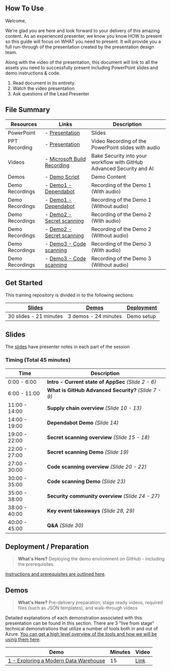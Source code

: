 
## How To Use

Welcome,

We're glad you are here and look forward to your delivery of this amazing content. As an experienced presenter, we know you know HOW to present so this guide will focus on WHAT you need to present. It will provide you a full run-through of the presentation created by the presentation design team. 

Along with the video of the presentation, this document will link to all the assets you need to successfully present including PowerPoint slides and demo instructions &
code.

1.  Read document in its entirety.
2.  Watch the video presentation
3.  Ask questions of the Lead Presenter

## File Summary

| Resources          | Links                            | Description |
|-------------------|----------------------------------|-------------------|
| PowerPoint        | - [Presentation](https://aka.ms/AArxq55) | Slides |
| PPT Recording     | - [Presentation](https://aka.ms/AAryyy7) | Video Recording of the PowerPoint slides with audio |
| Videos            | - [Microsoft Build Recording](https://youtu.be/aIP80lrDObE?si=ymk951HAxme-ET0D) | Bake Security into your workflow with GitHub Advanced Security and AI |
| Demos             | - [Demo Script](https://aka.ms/AArxxtu) | Demo Content | 
| Demo Recordings           | - [Demo1 - Dependabot](https://aka.ms/AAryyxv) | Recording of the Demo 1 (With audio) | 
| Demo Recordings           | - [Demo1 - Dependabot](https://aka.ms/AAryr8h) | Recording of the Demo 1 (Without audio) | 
| Demo Recordings           | - [Demo2 - Secret scanning](https://aka.ms/AAryr8l) | Recording of the Demo 2 (With audio) | 
| Demo Recordings           | - [Demo2 - Secret scanning](https://aka.ms/AAryjko) | Recording of the Demo 2 (Without audio) |  
| Demo Recordings           | - [Demo3 - Code scanning](https://aka.ms/AAryyxy) | Recording of the Demo 3 (With audio) | 
| Demo Recordings           | - [Demo3 - Code scanning](https://aka.ms/AAryjkr) | Recording of the Demo 3 (Without audio) |  


## Get Started

This training repository is divided in to the following sections:

| [Slides](#slides) | [Demos](demos/README.md) | [Deployment](deployment/README.md) | 
|-------------------|---------------------------|--------------------------------------
| 30 slides - 21 minutes| 3 demos - 24 minutes | Demo setup

## Slides

The [slides](https://aka.ms/AArxq55) have presenter notes in each part of the session

### Timing (Total 45 minutes)

| Time        | Description 
--------------|-------------
0:00 - 6:00   | **Intro - Current state of AppSec** *(Slide 2 - 6)*
6:00 - 11:00  | **What is GitHub Advanced Security?** *(Slide 7 - 9)*
11:00 - 14:00 | **Supply chain overview** *(Slide 10 - 13)*
14:00 - 19:00 | **Dependabot Demo** *(Slide 14)*
19:00 - 22:00 | **Secret scanning overview** *(Slide 15 - 18)*
22:00 - 27:00 | **Secret scanning Demo** *(Slide 19)*
27:00 - 30:00 | **Code scanning overview** *(Slide 20 - 22)*
30:00 - 35:00 | **Code scanning Demo** *(Slide 23)*
35:00 - 38:00 | **Security community overview** *(Slide 24 - 27)*
38:00 - 40:00 | **Key event takeaways** *(Slide 28, 29)*
40:00 - 45:00 | **Q&A** *(Slide 30)*

## Deployment / Preparation

>**What's Here?** Deploying the demo environment on GitHub - including the prerequisites.

[Instructions and prerequisites are outlined here](deployment/README.md). 


## Demos

> **What's Here?** Pre-delivery preparation, stage ready videos, required files (such as JSON templates), and walk-through videos

Detailed explanations of each demonstration associated with this presentation can be found in this section. There are 3 "live from stage" technical demonstrations that utilize a number of tools both in and out of Azure. [You can get a high level overview of the tools and how we will be using them here](demos/README.md).

| Demo 	                                                                                               | Minutes | Video |
-------------------------------------------------------------------------------------------------------|---------|----------------- | 
|  [1 - Exploring a Modern Data Warehouse](demos/README.md#demo-1---exploring-a-modern-data-warehouse) | 15       | [Link](https://globaleventcdn.blob.core.windows.net/assets/data/data10/Data10-Demo-NoAudio.mp4) |

